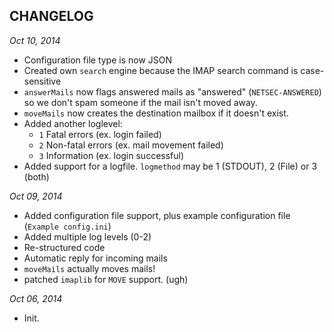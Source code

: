 CHANGELOG
---------

_Oct 10, 2014_

* Configuration file type is now JSON
* Created own `search` engine because the IMAP search command is case-sensitive
* `answerMails` now flags answered mails as "answered" (`NETSEC-ANSWERED`) so we don't spam someone if the mail isn't moved away.
* `moveMails` now creates the destination mailbox if it doesn't exist.
* Added another loglevel:
	* `1` Fatal errors (ex. login failed)
	* `2` Non-fatal errors (ex. mail movement failed)
	* `3` Information (ex. login successful)
* Added support for a logfile. `logmethod` may be 1 (STDOUT), 2 (File) or 3 (both)


_Oct 09, 2014_

* Added configuration file support, plus example configuration file (`Example config.ini`)
* Added multiple log levels (0-2)
* Re-structured code
* Automatic reply for incoming mails
* `moveMails` actually moves mails!
* patched `imaplib` for `MOVE` support. (ugh)




_Oct 06, 2014_

* Init.